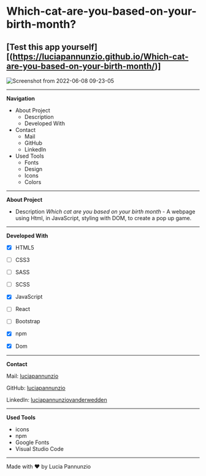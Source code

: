 # Which-cat-are-you-based-on-your-birth-month?

## [Test this app yourself][(https://luciapannunzio.github.io/Which-cat-are-you-based-on-your-birth-month/)]

![Screenshot from 2022-06-08 09-23-05](https://user-images.githubusercontent.com/89199990/172556569-51ad8fee-5c50-425a-b9be-e0f5e70c5561.png)






  
  
  
  * * *


**Navigation**
 - About Project
    - Description
    - Developed With
 - Contact
    - Mail
    - GitHub  
    - LinkedIn
 - Used Tools
    - Fonts
    - Design
    - Icons
    - Colors


* * *


**About Project**
 - Description
*Which cat are you based on your birth month* - A webpage using Html, in JavaScript, styling with DOM, to create a pop up game.


* * *


**Developed With**
 - [x] HTML5
 - [ ] CSS3
 - [ ] SASS
 - [ ] SCSS
 - [X] JavaScript
 - [ ] React
 - [ ] Bootstrap
 - [x] npm
 - [X] Dom
 
 
 * * *
 
 
**Contact**

Mail: [luciapannunzio](https://mail.google.com/mail/u/0/#inbox)

GitHub: [luciapannunzio](https://github.com/luciapannunzio/)

LinkedIn: [luciapannunziovanderwedden](https://www.linkedin.com/in/luciapannunziovanderwedden/)


* * *


**Used Tools**
- icons
- npm
- Google Fonts
- Visual Studio Code


* * *


Made with :heart: by Lucia Pannunzio
